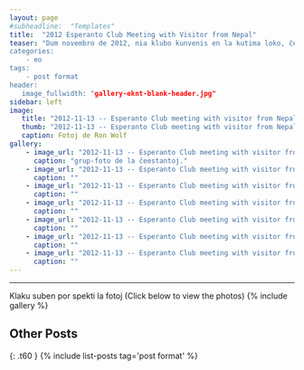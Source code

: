 ```yaml
---
layout: page
#subheadline:  "Templates"
title:  "2012 Esperanto Club Meeting with Visitor from Nepal"
teaser: "Dum novembro de 2012, nia klubo kunvenis en la kutima loko, ĉe la kutima horo por kunveni.  Ni havis suprizon, vizitanto, esperantisto, de nepalo.
categories:
    - eo
tags:
    - post format
header:
   image_fullwidth: "gallery-eknt-blank-header.jpg"
sidebar: left
image:
   title: "2012-11-13 -- Esperanto Club meeting with visitor from Nepal/IMG_6209.jpg"
   thumb: "2012-11-13 -- Esperanto Club meeting with visitor from Nepal/IMG_6209-thumb.jpg"
   caption: Fotoj de Ron Wolf
gallery:
    - image_url: "2012-11-13 -- Esperanto Club meeting with visitor from Nepal/IMG_20121013_170557.jpg"
      caption: "grup-foto de la ĉeestantoj."
    - image_url: "2012-11-13 -- Esperanto Club meeting with visitor from Nepal/IMG_20121013_170935.jpg"
      caption: ""
    - image_url: "2012-11-13 -- Esperanto Club meeting with visitor from Nepal/IMG_20121013_170950.jpg"
      caption: ""
    - image_url: "2012-11-13 -- Esperanto Club meeting with visitor from Nepal/IMG_20121013_171013.jpg"
      caption: ""
    - image_url: "2012-11-13 -- Esperanto Club meeting with visitor from Nepal/IMG_20121013_171021.jpg"
      caption: ""
    - image_url: "2012-11-13 -- Esperanto Club meeting with visitor from Nepal/IMG_20121013_174615.jpg"
      caption: ""
    - image_url: "2012-11-13 -- Esperanto Club meeting with visitor from Nepal/IMG_20121013_174737.jpg"
      caption: ""
---
```

<!--more-->
--------------------------
Klaku suben por spekti la fotoj (Click below to view the photos)
{% include gallery %}


## Other Posts
{: .t60 }
{% include list-posts tag='post format' %}
